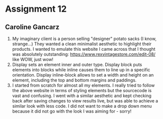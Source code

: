 # Assignment 12
## Caroline Gancarz

1. My imaginary client is a person selling "designer" potato sacks (I know, strange...) They wanted a clean minimalist aesthetic to highlight their products. I wanted to emulate this website I came across that I thought was absolutely outstanding: https://www.rexvintagestore.com/edit-08/ like WOW, just wow!
2. Display sets an element inner and outer type. Display block puts elements into blocks while inline causes them to line up in a specific orientation. Display inline-block allows to set a width and height on an element, including the top and bottom margins and paddings.
3. I started from scratch for almost all my elements. I really tried to follow the above website in terms of styling elements but the sourcecode is vast and confusing. I went with a similar aesthetic and kept checking back after saving changes to view results live, but was able to achieve a similar look with less code. I did not want to make a drop down menu because it did not go with the look I was aiming for - sorry!
